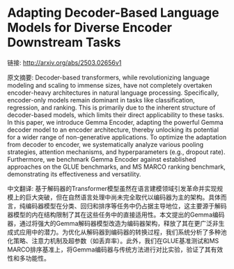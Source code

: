 # Adapting Decoder-Based Language Models for Diverse Encoder Downstream Tasks

链接: http://arxiv.org/abs/2503.02656v1

原文摘要:
Decoder-based transformers, while revolutionizing language modeling and
scaling to immense sizes, have not completely overtaken encoder-heavy
architectures in natural language processing. Specifically, encoder-only models
remain dominant in tasks like classification, regression, and ranking. This is
primarily due to the inherent structure of decoder-based models, which limits
their direct applicability to these tasks. In this paper, we introduce Gemma
Encoder, adapting the powerful Gemma decoder model to an encoder architecture,
thereby unlocking its potential for a wider range of non-generative
applications. To optimize the adaptation from decoder to encoder, we
systematically analyze various pooling strategies, attention mechanisms, and
hyperparameters (e.g., dropout rate). Furthermore, we benchmark Gemma Encoder
against established approaches on the GLUE benchmarks, and MS MARCO ranking
benchmark, demonstrating its effectiveness and versatility.

中文翻译:
基于解码器的Transformer模型虽然在语言建模领域引发革命并实现规模上的巨大突破，但在自然语言处理中尚未完全取代以编码器为主的架构。具体而言，纯编码器模型在分类、回归和排序等任务中仍占据主导地位，这主要源于解码器模型的内在结构限制了其在这些任务中的直接适用性。本文提出的Gemma编码器，通过将强大的Gemma解码器模型改造为编码器架构，释放了其在更广泛非生成式应用中的潜力。为优化从解码器到编码器的转换过程，我们系统分析了多种池化策略、注意力机制及超参数（如丢弃率）。此外，我们在GLUE基准测试和MS MARCO排序基准上，将Gemma编码器与传统方法进行对比实验，验证了其有效性和多功能性。
